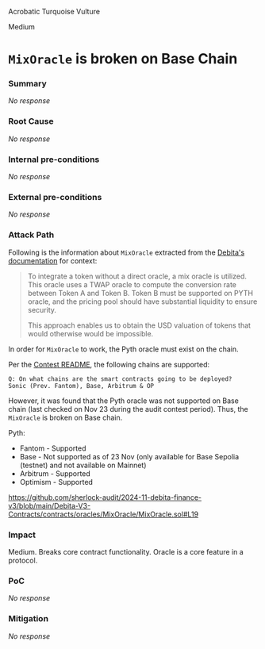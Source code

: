 Acrobatic Turquoise Vulture

Medium

# `MixOracle` is broken on Base Chain

### Summary

_No response_

### Root Cause

_No response_

### Internal pre-conditions

_No response_

### External pre-conditions

_No response_

### Attack Path

Following is the information about `MixOracle` extracted from the [Debita's documentation](https://debita-finance.gitbook.io/debita-v3/lending/oracles) for context:

> To integrate a token without a direct oracle, a mix oracle is utilized. This oracle uses a TWAP oracle to compute the conversion rate between Token A and Token B. Token B must be supported on PYTH oracle, and the pricing pool should have substantial liquidity to ensure security.
>
> This approach enables us to obtain the USD valuation of tokens that would otherwise would be impossible.

In order for `MixOracle` to work, the Pyth oracle must exist on the chain.

Per the [Contest README](https://github.com/sherlock-audit/2024-11-debita-finance-v3-xiaoming9090?tab=readme-ov-file#q-on-what-chains-are-the-smart-contracts-going-to-be-deployed), the following chains are supported:

```solidity
Q: On what chains are the smart contracts going to be deployed?
Sonic (Prev. Fantom), Base, Arbitrum & OP
```

However, it was found that the Pyth oracle was not supported on Base chain (last checked on Nov 23 during the audit contest period). Thus, the `MixOracle` is broken on Base chain.

Pyth:

- Fantom - Supported
- Base - Not supported as of 23 Nov (only available for Base Sepolia (testnet) and not available on Mainnet)
- Arbitrum - Supported
- Optimism - Supported

https://github.com/sherlock-audit/2024-11-debita-finance-v3/blob/main/Debita-V3-Contracts/contracts/oracles/MixOracle/MixOracle.sol#L19

### Impact

Medium. Breaks core contract functionality. Oracle is a core feature in a protocol.

### PoC

_No response_

### Mitigation

_No response_